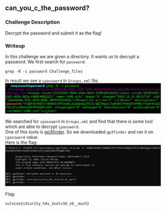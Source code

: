 ## can_you_c_the_password?

### Challenge Description
Decrypt the password and submit it as the flag!  
  
### Writeup

In this challenge we are given a directory. It wants us to decrypt a password. We first search for `password`:  
```
grep -R -i password Challenge_files
```
In result we see a `cpassword` in `Groups.xml` file. 
![cpassword](https://github.com/aahsani/VulnConCTF2020-Writeups/blob/master/Cryptography/can_you_c_the_password%3F/cpassword.png)  

We searched for `cpassword` in `Groups.xml` and find that there is some tool which are able to decrypt `cpassword`.  
One of this tools is [gp3finder](https://bitbucket.org/grimhacker/gpppfinder/downloads/). So we downloaded `gp3finder` and ran it on `cpassword` value.  
Here is the flag:
![flag](https://github.com/aahsani/VulnConCTF2020-Writeups/blob/master/Cryptography/can_you_c_the_password%3F/gp3finder.jpg)  

Flag:  
```
vulncon{s3cur1ty_h4s_3volv3d_s0__much}
```
